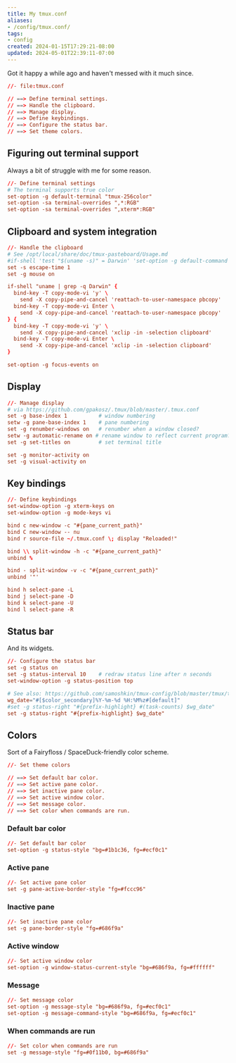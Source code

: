 ```yaml
---
title: My tmux.conf
aliases:
- /config/tmux.conf/
tags:
- config
created: 2024-01-15T17:29:21-08:00
updated: 2024-05-01T22:39:11-07:00
---
```


Got it happy a while ago and haven't messed with it much since.

````conf
//- file:tmux.conf

// ==> Define terminal settings.
// ==> Handle the clipboard.
// ==> Manage display.
// ==> Define keybindings.
// ==> Configure the status bar.
// ==> Set theme colors.
````

## Figuring out terminal support

Always a bit of struggle with me for some reason.

````conf
//- Define terminal settings
# The terminal supports true color
set-option -g default-terminal "tmux-256color"
set-option -sa terminal-overrides ",*:RGB"
set-option -sa terminal-overrides ",xterm*:RGB"
````

## Clipboard and system integration

````conf
//- Handle the clipboard
# See /opt/local/share/doc/tmux-pasteboard/Usage.md
#if-shell 'test "$(uname -s)" = Darwin' 'set-option -g default-command "exec reattach-to-user-namespace -l zsh"'
set -s escape-time 1
set -g mouse on

if-shell "uname | grep -q Darwin" {
  bind-key -T copy-mode-vi 'y' \
    send -X copy-pipe-and-cancel 'reattach-to-user-namespace pbcopy'
  bind-key -T copy-mode-vi Enter \
    send -X copy-pipe-and-cancel 'reattach-to-user-namespace pbcopy'
} {
  bind-key -T copy-mode-vi 'y' \
    send -X copy-pipe-and-cancel 'xclip -in -selection clipboard'
  bind-key -T copy-mode-vi Enter \
    send -X copy-pipe-and-cancel 'xclip -in -selection clipboard'
}

set-option -g focus-events on
````

## Display

````conf
//- Manage display
# via https://github.com/gpakosz/.tmux/blob/master/.tmux.conf
set -g base-index 1          # window numbering
setw -g pane-base-index 1    # pane numbering
set -g renumber-windows on   # renumber when a window closed?
setw -g automatic-rename on # rename window to reflect current program?
set -g set-titles on         # set terminal title

set -g monitor-activity on
set -g visual-activity on
````

## Key bindings

````conf
//- Define keybindings
set-window-option -g xterm-keys on
set-window-option -g mode-keys vi

bind c new-window -c "#{pane_current_path}"
bind C new-window -- nu
bind r source-file ~/.tmux.conf \; display "Reloaded!"

bind \\ split-window -h -c "#{pane_current_path}"
unbind %

bind - split-window -v -c "#{pane_current_path}"
unbind '"'

bind h select-pane -L
bind j select-pane -D
bind k select-pane -U
bind l select-pane -R
````

## Status bar

And its widgets.

````conf
//- Configure the status bar
set -g status on
set -g status-interval 10    # redraw status line after n seconds
set-window-option -g status-position top

# See also: https://github.com/samoshkin/tmux-config/blob/master/tmux/tmux.conf
wg_date="#[$color_secondary]%Y-%m-%d %H:%M%z#[default]"
#set -g status-right "#{prefix-highlight} #(task-counts) $wg_date"
set -g status-right "#{prefix-highlight} $wg_date"
````

## Colors

Sort of a Fairyfloss / SpaceDuck-friendly color scheme.

````conf
//- Set theme colors

// ==> Set default bar color.
// ==> Set active pane color.
// ==> Set inactive pane color.
// ==> Set active window color.
// ==> Set message color.
// ==> Set color when commands are run.
````

### Default bar color

````conf
//- Set default bar color
set-option -g status-style "bg=#1b1c36, fg=#ecf0c1"
````

### Active pane

````conf
//- Set active pane color
set -g pane-active-border-style "fg=#fccc96"
````

### Inactive pane

````conf
//- Set inactive pane color
set -g pane-border-style "fg=#686f9a"
````

### Active window

````conf
//- Set active window color
set-option -g window-status-current-style "bg=#686f9a, fg=#ffffff"
````

### Message

````conf
//- Set message color
set-option -g message-style "bg=#686f9a, fg=#ecf0c1"
set-option -g message-command-style "bg=#686f9a, fg=#ecf0c1"
````

### When commands are run

````conf
//- Set color when commands are run
set -g message-style "fg=#0f11b0, bg=#686f9a"
````

